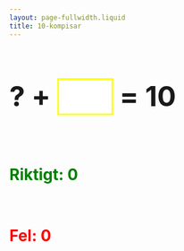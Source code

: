 ```yaml
---
layout: page-fullwidth.liquid
title: 10-kompisar
---
```

<script src="https://ajax.googleapis.com/ajax/libs/jquery/1.4.4/jquery.min.js"></script>

<script>
function newTask() {
    jQuery("#question").text(1 + parseInt(Math.random() * 9));
    jQuery("#answer").val("").focus();
}

jQuery(function () {
    newTask();
    jQuery(this).parent().hide();
    jQuery("#answer").change(function () {
        if (parseInt(jQuery("#question").text()) + parseInt(jQuery(this).val()) == 10) {
            jQuery("#correct").text(parseInt(jQuery("#correct").text()) + 1);
        }
        else {
            jQuery("#wrong").text(parseInt(jQuery("#wrong").text()) + 1);
        }
        newTask();
    });
});
</script>

<h1 id="task" style="line-height: 50px; font-size: 50px">
	<span id="question">?</span>
	 + 
	 <input id="answer" style="border: 3px solid Yellow; font-size: 50px; width: 100px" />
	  = 10
</h1>

<p>&nbsp;</p>

<h1 style="color: Green">
    Riktigt: <span id="correct">0</span>
</h1>

<p>&nbsp;</p>

<h1 style="color: Red">
    Fel: <span id="wrong">0</span>
</h1>
